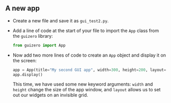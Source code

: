 ## A new app

- Create a new file and save it as `gui_test2.py`.

- Add a line of code at the start of your file to import the `App` class from the `guizero` library:

    ```python
    from guizero import App
    ```

- Now add two more lines of code to create an `App` object and display it on the screen:

    ```python
    app = App(title="My second GUI app", width=300, height=200, layout="grid")
    app.display()
    ```

    This time, we have used some new keyword arguments: `width` and `height` change the size of the app window, and `layout` allows us to set out our widgets on an invisible grid.

